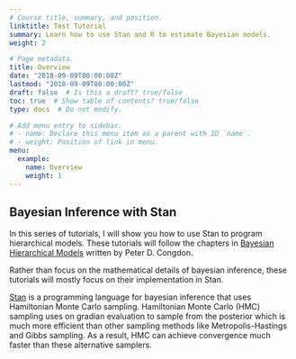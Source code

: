 ```yaml
---
# Course title, summary, and position.
linktitle: Test Tutorial
summary: Learn how to use Stan and R to estimate Bayesian models.
weight: 2

# Page metadata.
title: Overview
date: "2018-09-09T00:00:00Z"
lastmod: "2018-09-09T00:00:00Z"
draft: false  # Is this a draft? true/false
toc: true  # Show table of contents? true/false
type: docs  # Do not modify.

# Add menu entry to sidebar.
# - name: Declare this menu item as a parent with ID `name`.
# - weight: Position of link in menu.
menu:
  example:
    name: Overview
    weight: 1
---
```


## Bayesian Inference with Stan

In this series of tutorials, I will show you how to use Stan to program hierarchical models. These tutorials will follow the chapters in [Bayesian Hierarchical Models](https://www.amazon.com/Bayesian-Hierarchical-Models-Applications-Second/dp/1498785751) written by Peter D. Congdon.

Rather than focus on the mathematical details of bayesian inference, these tutorials will mostly focus on their implementation in Stan.

[Stan](https://mc-stan.org) is a programming language for bayesian inference that uses Hamiltonian Monte Carlo sampling. Hamiltonian Monte Carlo (HMC) sampling uses on gradian evaluation to sample from the posterior which is much more efficient than other sampling methods like Metropolis-Hastings and Gibbs sampling. As a result, HMC can achieve convergence much faster than these alternative samplers.
